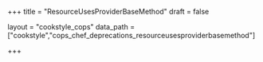 +++
title = "ResourceUsesProviderBaseMethod"
draft = false

layout = "cookstyle_cops"
data_path = ["cookstyle","cops_chef_deprecations_resourceusesproviderbasemethod"]

+++

<!-- The content of this page is automatically generated from the
cops_chef_deprecations_resourceusesproviderbasemethod.yml file in github.com/chef/cookstyle/blob/master/docs-chef-io/data/cookstyle/. -->
